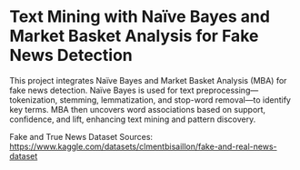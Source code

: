 # Text Mining with Naïve Bayes and Market Basket Analysis for Fake News Detection

This project integrates Naïve Bayes and Market Basket Analysis (MBA) for fake news detection. Naïve Bayes is used for text preprocessing—tokenization, stemming, lemmatization, and stop-word removal—to identify key terms. MBA then uncovers word associations based on support, confidence, and lift, enhancing text mining and pattern discovery.

Fake and True News Dataset Sources: https://www.kaggle.com/datasets/clmentbisaillon/fake-and-real-news-dataset
